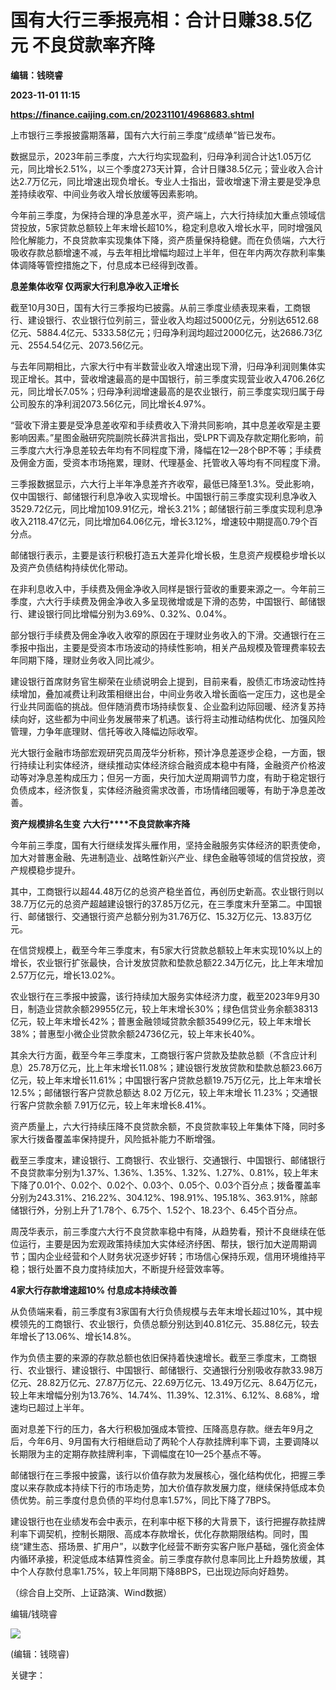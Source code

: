# 国有大行三季报亮相：合计日赚38.5亿元 不良贷款率齐降
**编辑：钱晓睿**

**2023-11-01 11:15**

**https://finance.caijing.com.cn/20231101/4968683.shtml**

上市银行三季报披露期落幕，国有六大行前三季度“成绩单”皆已发布。

数据显示，2023年前三季度，六大行均实现盈利，归母净利润合计达1.05万亿元，同比增长2.51%，以三个季度273天计算，合计日赚38.5亿元；营业收入合计达2.7万亿元，同比增速出现负增长。专业人士指出，营收增速下滑主要是受净息差持续收窄、中间业务收入增长放缓等因素影响。

今年前三季度，为保持合理的净息差水平，资产端上，六大行持续加大重点领域信贷投放，5家贷款总额较上年末增长超10%，稳定利息收入增长水平，同时增强风险化解能力，不良贷款率实现集体下降，资产质量保持稳健。而在负债端，六大行吸收存款总额增速不减，与去年相比增幅均超过上半年，但在年内两次存款利率集体调降等管控措施之下，付息成本已经得到改善。

**息差集体收窄 仅两家大行利息净收入正增长**

截至10月30日，国有大行三季报均已披露。从前三季度业绩表现来看，工商银行、建设银行、农业银行位列前三，营业收入均超过5000亿元，分别达6512.68亿元、5884.4亿元、5333.58亿元；归母净利润均超过2000亿元，达2686.73亿元、2554.54亿元、2073.56亿元。

与去年同期相比，六家大行中有半数营业收入增速出现下滑，归母净利润则集体实现正增长。其中，营收增速最高的是中国银行，前三季度实现营业收入4706.26亿元，同比增长7.05%；归母净利润增速最高的是农业银行，前三季度实现归属于母公司股东的净利润2073.56亿元，同比增长4.97%。

“营收下滑主要是受净息差收窄和手续费收入下滑共同影响，其中息差收窄是主要影响因素。”星图金融研究院副院长薛洪言指出，受LPR下调及存款定期化影响，前三季度六大行净息差较去年均有不同程度下滑，降幅在12—28个BP不等；手续费及佣金方面，受资本市场拖累，理财、代理基金、托管收入等均有不同程度下滑。

三季报数据显示，六大行上半年净息差齐齐收窄，最低已降至1.3%。受此影响，仅中国银行、邮储银行利息净收入实现增长。中国银行前三季度实现利息净收入3529.72亿元，同比增加109.91亿元，增长3.21%；邮储银行前三季度实现利息净收入2118.47亿元，同比增加64.06亿元，增长3.12%，增速较中期提高0.79个百分点。

邮储银行表示，主要是该行积极打造五大差异化增长极，生息资产规模稳步增长以及资产负债结构持续优化带动。

在非利息收入中，手续费及佣金净收入同样是银行营收的重要来源之一。今年前三季度，六大行手续费及佣金净收入多呈现微增或是下滑的态势，中国银行、邮储银行、建设银行同比增幅分别为3.69%、0.32%、0.04%。

部分银行手续费及佣金净收入收窄的原因在于理财业务收入的下滑。交通银行在三季报中指出，主要是受资本市场波动的持续性影响，相关产品规模及管理费率较去年同期下降，理财业务收入同比减少。

建设银行首席财务官生柳荣在业绩说明会上提到，目前来看，股债汇市场波动性持续增加，叠加减费让利政策相继出台，中间业务收入增长面临一定压力，这也是全行业共同面临的挑战。但伴随消费市场持续恢复、企业盈利边际回暖、经济复苏持续向好，这些都为中间业务发展带来了机遇。该行将主动推动结构优化、加强风险管理，力争年底理财、信托等收入降幅边际收窄。

光大银行金融市场部宏观研究员周茂华分析称，预计净息差逐步企稳，一方面，银行持续让利实体经济，继续推动实体经济综合融资成本稳中有降，金融资产价格波动等对净息差构成压力；但另一方面，央行加大逆周期调节力度，有助于稳定银行负债成本，经济恢复，实体经济融资需求改善，市场情绪回暖等，有助于净息差改善。

**资产规模****排名****生变** **六大行****不良贷款率齐降**

今年前三季度，国有大行继续发挥头雁作用，坚持金融服务实体经济的职责使命，加大对普惠金融、先进制造业、战略性新兴产业、绿色金融等领域的信贷投放，资产规模稳步提升。

其中，工商银行以超44.48万亿的总资产稳坐首位，再创历史新高。农业银行则以38.7万亿元的总资产超越建设银行的37.85万亿元，在三季度末升至第二。中国银行、邮储银行、交通银行资产总额分别为31.76万亿、15.32万亿元、13.83万亿元。

在信贷规模上，截至今年三季度末，有5家大行贷款总额较上年末实现10%以上的增长，农业银行扩张最快，合计发放贷款和垫款总额22.34万亿元，比上年末增加2.57万亿元，增长13.02%。

农业银行在三季报中披露，该行持续加大服务实体经济力度，截至2023年9月30日，制造业贷款余额29955亿元，较上年末增长30%；绿色信贷业务余额38313亿元，较上年末增长42%；普惠金融领域贷款余额35499亿元，较上年末增长38%；普惠型小微企业贷款余额24736亿元，较上年末长40%。

其余大行方面，截至今年三季度末，工商银行客户贷款及垫款总额（不含应计利息）25.78万亿元，比上年末增长11.08%；建设银行发放贷款和垫款总额23.66万亿元，较上年末增长11.61%；中国银行客户贷款总额19.75万亿元，比上年末增长12.5%；邮储银行客户贷款总额达 8.02 万亿元，较上年末增长 11.23%；交通银行客户贷款余额 7.91万亿元，较上年末增长8.41%。

资产质量上，六大行持续压降不良贷款余额，不良贷款率较上年集体下降，同时多家大行拨备覆盖率保持提升，风险抵补能力不断增强。

截至三季度末，建设银行、工商银行、农业银行、交通银行、中国银行、邮储银行不良贷款率分别为1.37%、1.36%、1.35%、1.32%、1.27%、0.81%，较上年末下降了0.01个、0.02个、0.02个、0.03个、0.05个、0.03个百分点；拨备覆盖率分别为243.31%、216.22%、304.12%、198.91%、195.18%、363.91%，除邮储银行外，分别上升了1.78个、6.75个、1.52个、18.23个、6.45个百分点。

周茂华表示，前三季度六大行不良贷款率稳中有降，从趋势看，预计不良继续在低位运行，主要是因为宏观政策持续加大实体经济纾困、帮扶，银行加大逆周期调节；国内企业经营和个人财务状况逐步好转；市场信心保持乐观，信用环境维持平稳；银行处置不良力度持续加大，不断提升经营效率等。

**4家大行存款增速超10% 付息成本持续改善**

从负债端来看，前三季度有3家国有大行负债规模与去年末增长超过10%，其中规模领先的工商银行、农业银行，负债总额分别达到40.81亿元、35.88亿元，较去年增长了13.06%、增长14.8%。

作为负债主要的来源的存款总额也依旧保持着快速增长。截至三季度末，工商银行、农业银行、建设银行、中国银行、邮储银行、交通银行分别吸收存款33.98万亿元、28.82万亿元、27.87万亿元、22.69万亿元、13.49万亿元、8.64万亿元，较上年末增幅分别为13.76%、14.74%、11.39%、12.31%、6.12%、8.68%，增速均已超过上半年。

面对息差下行的压力，各大行积极加强成本管控、压降高息存款。继去年9月之后，今年6月、9月国有大行相继启动了两轮个人存款挂牌利率下调，主要调降以长期限为主的定期存款挂牌利率，下调幅度在10—25个基点不等。

邮储银行在三季报中披露，该行以价值存款为发展核心，强化结构优化，把握三季度以来存款成本持续下行的市场走势，加大价值存款发展力度，继续保持低成本负债优势。前三季度付息负债的平均付息率1.57%，同比下降了7BPS。

建设银行也在业绩发布会中表示，在利率中枢下移的大背景下，该行把握存款挂牌利率下调契机，控制长期限、高成本存款增长，优化存款期限结构。同时，围绕“建生态、搭场景、扩用户”，以数字化经营不断夯实客户账户基础，强化资金体内循环承接，积淀低成本结算性资金。前三季度存款付息率同比上升趋势放缓，其中个人存款付息率1.75%，较上年同期下降8BPS，已出现边际向好趋势。

（综合自上交所、上证路演、Wind数据）

编辑/钱晓睿

![](https://tx1.cdn.caijing.com.cn/2014-03-27/114048455.jpg)

(编辑：钱晓睿)

关键字：